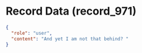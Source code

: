 # Record Data (record_971)

```json
{
  "role": "user",
  "content": "And yet I am not that behind? "
}
```
